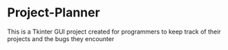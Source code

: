 # Project-Planner
This is a Tkinter GUI project created for programmers to keep track of their projects and the bugs they encounter
